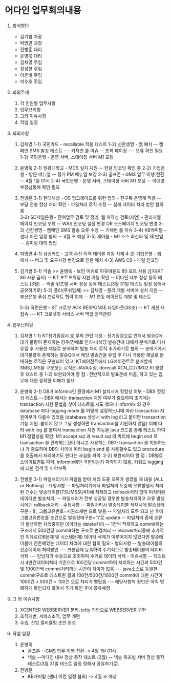 어다인 업무회의내용
===========
1. 참석명단
	- 김기범 차장
	- 박명관 과장
	- 전병훈 대리
	- 윤병욱 대리
	- 김채영 주임
	- 정성현 주임
	- 이은비 주임
	- 피수호 주임

2. 회의주제
	1) 각 인원별 업무사항
	2) 업무브리핑
	3) 그외 이슈사항
	4) 작업 일정
	
3. 회의사항
	1) 김채영
	    1-1) 국민카드
			- recallable 적용 테스트
	    1-2) 신한생명
			- 웹 패치
				-- 캠페인 SMS 발송 테스트
					--- 키채번 룰 이슈
				-- 조회 페이징
					--- 오류 확인 필요
	    1-3) 국민은행
			- 운영 서버, 스테이징 서버  M1 포팅
	   
	2) 윤병욱
	    2-1) 원광대학교
			- MCS 설치 지원
				-- 한글 인코딩 확인 중
	    2-2) 기업은행
			- 방문 메뉴얼
				-- 정기 PM 메뉴얼 보강
	    2-3) 골프존
			- GMS 업무 이행 전환
				-- 4월 1일 01시
	    2-4) 국민은행
			- 운영 서버, 스테이징 서버  M1 포팅
				-- 이대영 부장님통해 확인 필요
	   
	3) 전병훈
	    3-1) 현대해상
			- OS 업그레이드를 위한 협의
			- 친구톡 운영계 적용
				-- 부달 전송 정상 처리 확인
			- 파일처리 로직 수정
				-- 실패 데이터 처리 방안 협의 중	
	    3-2) SC제일은행
			- 잔여업무 검토 및 정리, 웹 취약성 검토(지연)
			- 관리자웹 페이지 인코딩 오류
				-- WAS 인코딩 설정 변경 OR 소스페이지 인코딩 변경
	    3-3) 신한생명
			- 캠페인 SMS 발송 오류 수정
				-- 키채번 룰 이슈 
	    3-4) KB캐피탈
			- 센터 이전 일정 협의
				-- 4월 초 예상
	    3-5) 새마을
			- M1 소스 최신화 및 재 반입
				-- 김미림 대리 협업
	4) 박명관
	    4-1) 삼성카드
			- 고객 수신 이력 테이블 자동 삭제
	    4-2) 기업은행
			- 웹 패치
				-- 버그 및 요구사항 변경으로 인한 패치
	    4-3) AWS C9
			- 파일 인코딩
	   
	5) 김기범
	    5-1) 넥솔 >> 윤병욱
			- 보안 이슈로 아웃바운드 80 포트 사용 금지(KT 80 사용 금지)
				-- KT 포트포워딩 지원 가능 확인
				-- 어다인 내부 정상 동작 테스트 (3월)
				-- 넥솔 위즈빌 서버 정상 동작 테스트(3월 31일 테스트 일정 정해서 공유하기로)
	    5-2) 플리(푸쉬업체) >> 김채영
			- 플리 개발 서버에  설치 지원
				-- 부산은행 푸쉬 프로젝트 협력 업체
				-- M1 연동 에이전트 개발 및 테스트 
	   	
	    5-3) 국민은행
			- KT 크로샷 ACK RESPONSE 타임아웃(30초)
				-- KT 세션 재접속
					--- KT 크로샷의 서비스 서버 백업 정책관련
	  
4. 업무브리핑 
	1) 김채영
		1-1) KT정기점검시 호 우회 관련 대응
			- 정기점검으로 인해서 발송Q에 대기 물량이 존재하는 경우(장애로 인지시)해당 발송건에 대해서 분배기로 다시 유입 후 가용한 채널로 분배하여 발송 처리 로직 추가하기로 협의
				-- 분배기에서 대기물량이 존재하는 발송Q에서 해당 발송건을 유입 후 다시 가용한 채널로 분배하는 로직은 구현되어 있고, 
					KT에이전트에서 LG에이전트로 분배할때 SMS,LMS을 구분짓는 로직은 JAVA수정, dorecall.XCN_CDUM02.ftl 생성 후 테스트 중
		1-2) 보완되어야 할 점 : 전반적으로 발표준비 미흡, 하고 있는 업무에 대한 정확한 이해가 필요
		
	2) 윤병욱
		2-1) DB가 informix인 환경에서 M1 설치시에 정합성 여부
			- DBX 정합성 테스트
				-- DBX 에서는 transaction 지원 여부가 중요하여 초기에는 transaction 지원 문법을 찾아 테스트를 시도 했으나
				   informix 의 경우 database 마다 logging mode 를 어떻게 설정하느냐에 따라 transaction 지원여부가 다를수 있었음
				   (database 생성시 with log 라고 붙이면 transaction 기능 지원. 붙이지 않고 그냥 생성하면 transaction을 지원하지 않음)
				   이에 따라 with log 를 붙여서 transaction 지원 가능을 java 코드를 통해 테스트 하여 M1 정합성을 확인.
				   M1 accept.sql 과 result.sql 의 쿼리에 begin end 로 transaction 을 관리하는것이 아니고
				   사용하는 DB가 transaction 을 지원하느냐 가 중요하며 DB의 차이에 따라 begin end 를 사용할수도 있고 procedure 를 호출해서
				   처리하기도 한다는 사실을 파악. 
		2-2) 보완되어야 할 점 : DB별로 스테이트먼트 파악, informix에만 국한되는지 파악되지 않음, 키워드 logging에 대한 검색 및 파악부족
	   
	3) 전병훈
		3-1) 파일처리기가 파일을 받아 처리 도중 오류가 생겼을 때 대응 (ALL or Nothing)
			- 요청사항
				-- 파일처리기에서 파일처리 도중에 오류발생시 처리된 건수는 발송테이블(TSUMSSU41)에 적재되고 rollback처리 없이 미처리된 데이터만 발송처리.
				-- 파일처리가 전부 성공일 경우만 발송처리하고 오류 발생시에는 rollback처리
			- 수정사항
				--  파일처리시 발송테이블 적재시에 발송상태구분='8', 그룹고유번호=시퀀스채번 으로 넣음
				-- 파일처리 모두 되고 난 후에 그룹고유번호를 조건으로 발송상태구분='1'로 update
				-- 파일처리 중에 오류가 발생하면 처리중이던 데이터는 delete처리
				-- 1건씩 적재하고 commit하는 구조에서 500건당 commit하는 구조로 변경처리
				-- recover처리중에 추가적인 이유로(DB문제 및 시스템문제) 데이터 삭제가 이루어지지 않았다면 발송테이블에 잔존해있는 데이터 처리에 대한 협의 필요
			- 협의사항
				-- 발송테이블의 잔존데이터 처리방안
 					--- 크론탭에 등록하여 주기적으로 발송테이블의 데이터 삭제
					--- 담당자가 수동으로 조회하여 수기로 데이터 삭제
			- 이슈사항
				-- 테스트시 4만건데이터처리 기준으로 100건당 commit하여 처리하는 시간과 500건 및 1000건씩 commit처리하는 시간이 차이가 없음
					--- java소스로 동일한 commit구조로 테스트한 결과 100건/500건/1000건 commit에 대한 시간이 1000건 > 500건 > 100건 으로 처리가 빨랐음
					--- 해당사항의 원인은 아직 명확하게 확인되지 않아서 추가 확인 후에 공유예정 

5. 그 외 이슈사항
	1) XCENTER WEBSERVER  분리, jetty 기반으로 WEBSERVER 구현
	2) 조직개변, 서비스조직, 업무 개편
	3) 수습, 신입 컬리큘럼 초안 완성
	  
	  
6. 작업 일정 
	1) 윤병욱
		- 골프존 
			--GMS 업무 이행 전환 -> 4월 1일 01시
		- 넥솔 
			--어다인 내부 정상 동작 테스트 (3월)
			-- 넥솔 위즈빌 서버 정상 동작 테스트(3월 31일 테스트 일정 정해서 공유하기로)
	2) 전병훈
		- KB캐피탈 (센터 이전 일정 협의) -> 4월 초 예상
